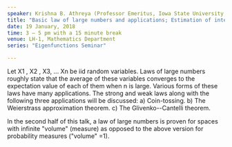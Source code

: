 ```yaml
---
speaker: Krishna B. Athreya (Professor Emeritus, Iowa State University, Ames, USA)
title: "Basic law of large numbers and applications; Estimation of integrals with respect to infinite measures via RSMC"
date: 19 January, 2018
time: 3 – 5 pm with a 15 minute break
venue: LH-1, Mathematics Department
series: "Eigenfunctions Seminar"

---
```


Let X1 , X2 , X3, ... Xn be iid random variables. Laws of large numbers roughly state that the average of these variables converges to the expectation value of each of them when n is large. Various forms of these laws have many applications. The strong and weak laws along with the following three applications will be discussed:
a) Coin-tossing. 
b) The Weierstrass approximation theorem.
c) The Glivenko--Cantelli theorem. 

In the second half of this talk, a law of large numbers is proven for spaces with infinite "volume" (measure) as opposed to the above version for probability measures ("volume" =1).

